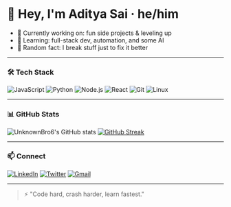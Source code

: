 # 👋 Hey, I'm Aditya Sai · he/him

- 🔭 Currently working on: fun side projects & leveling up
- 🌱 Learning: full-stack dev, automation, and some AI
- 🧠 Random fact: I break stuff just to fix it better

---

### 🛠️ Tech Stack

![JavaScript](https://img.shields.io/badge/-JavaScript-F7DF1E?logo=javascript&logoColor=000)
![Python](https://img.shields.io/badge/-Python-3776AB?logo=python&logoColor=fff)
![Node.js](https://img.shields.io/badge/-Node.js-339933?logo=node.js&logoColor=fff)
![React](https://img.shields.io/badge/-React-61DAFB?logo=react&logoColor=000)
![Git](https://img.shields.io/badge/-Git-F05032?logo=git&logoColor=fff)
![Linux](https://img.shields.io/badge/-Linux-FCC624?logo=linux&logoColor=000)

---

### 📊 GitHub Stats

![UnknownBro6's GitHub stats](https://github-readme-stats.vercel.app/api?username=UnknownBro6&show_icons=true&theme=tokyonight&hide_title=true)
[![GitHub Streak](https://streak-stats.demolab.com?user=UnknownBro6&theme=tokyonight)](https://git.io/streak-stats)

---

### 📫 Connect

[![LinkedIn](https://img.shields.io/badge/-LinkedIn-0A66C2?style=flat&logo=linkedin&logoColor=white)](https://linkedin.com/in/YOUR-LINK-HERE)
[![Twitter](https://img.shields.io/badge/-Twitter-1DA1F2?style=flat&logo=twitter&logoColor=white)](https://twitter.com/YOUR-HANDLE-HERE)
[![Gmail](https://img.shields.io/badge/-Email-D14836?style=flat&logo=gmail&logoColor=white)](mailto:your@email.com)

---

> ⚡ "Code hard, crash harder, learn fastest."
